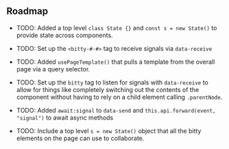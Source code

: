 ## Roadmap 

- TODO: Added a top level `class State {}` and
`const s = new State()` to provide state across
components. 

- TODO: Set up the `<bitty-#-#>` tag to receive signals
via `data-receive`

- TODO: Added `usePageTemplate()` that pulls
a template from the overall page via
a query selector.

- TODO: Set up the `bitty` tag to listen
for signals with `data-receive` to allow
for things like completely switching out
the contents of the component without
having to rely on a child element calling
`.parentNode`. 

- TODO: Added `await:signal` to `data-send`
and `this.api.forward(event, "signal")`
to await async methods

- TODO: Include a top level `s = new State()`
object that all the bitty elements
on the page can use to collaborate. 
